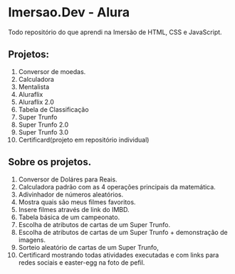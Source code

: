 # Imersao.Dev - Alura

Todo repositório do que aprendi na Imersão de HTML, CSS e JavaScript.

## Projetos:

1. Conversor de moedas.
2. Calculadora
3. Mentalista
4. Aluraflix
5. Aluraflix 2.0
6. Tabela de Classificação
7. Super Trunfo
8. Super Trunfo 2.0
9. Super Trunfo 3.0
10. Certificard(projeto em repositório individual)

## Sobre os projetos.

1. Conversor de Doláres para Reais.
2. Calculadora padrão com as 4 operações principais da matemática.
3. Adivinhador de números aleatórios.
4. Mostra quais são meus filmes favoritos.
5. Insere filmes através de link do IMBD.
6. Tabela básica de um campeonato.
7. Escolha de atributos de cartas de um Super Trunfo.
8. Escolha de atributos de cartas de um Super Trunfo + demonstração de imagens.
9. Sorteio aleatório de cartas de um Super Trunfo,
10. Certificard mostrando todas atividades executadas e com links para redes sociais e easter-egg na foto de pefil. 
